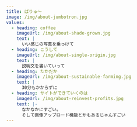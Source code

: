 ```yaml
---
title: ばりゅ〜
image: /img/about-jumbotron.jpg
values:
  - heading: coffee
    imageUrl: /img/about-shade-grown.jpg
    text: |
      いい感じの写真を乗っけて
  - heading: こうして
    imageUrl: /img/about-single-origin.jpg
    text: |
      説明文を書いていって
  - heading: たかだか
    imageUrl: /img/about-sustainable-farming.jpg
    text: |
      30分もかからずに
  - heading: サイトができていくのは
    imageUrl: /img/about-reinvest-profits.jpg
    text: |-
      なかなかにすごい。
      そして画像アップロード機能とかもあるじゃんすごい
---
```


